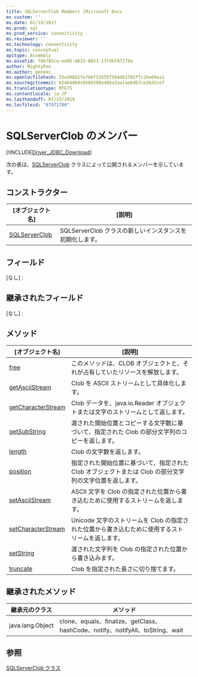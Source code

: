 ```yaml
---
title: SQLServerClob Members |Microsoft Docs
ms.custom: ''
ms.date: 01/19/2017
ms.prod: sql
ms.prod_service: connectivity
ms.reviewer: ''
ms.technology: connectivity
ms.topic: conceptual
apitype: Assembly
ms.assetid: 7db785ca-edd5-4833-8053-17fdbf87279a
author: MightyPen
ms.author: genemi
ms.openlocfilehash: 55e306b2fe7b8f52655f504d63f02ffc26e04ea1
ms.sourcegitcommit: b2464064c0566590e486a3aafae6d67ce2645cef
ms.translationtype: MTE75
ms.contentlocale: ja-JP
ms.lasthandoff: 07/15/2019
ms.locfileid: "67971780"
---
```

# <a name="sqlserverclob-members"></a>SQLServerClob のメンバー
[!INCLUDE[Driver_JDBC_Download](../../../includes/driver_jdbc_download.md)]

  次の表は、[SQLServerClob](../../../connect/jdbc/reference/sqlserverclob-class.md) クラスによって公開されるメンバーを示しています。  
  
## <a name="constructors"></a>コンストラクター  
  
|[オブジェクト名]|[説明]|  
|----------|-----------------|  
|[SQLServerClob](../../../connect/jdbc/reference/sqlserverclob-constructor-sqlserverconnection-java-lang-string.md)|SQLServerClob クラスの新しいインスタンスを初期化します。|  
  
## <a name="fields"></a>フィールド  
 [なし] :  
  
## <a name="inherited-fields"></a>継承されたフィールド  
 [なし] :  
  
## <a name="methods"></a>メソッド  
  
|[オブジェクト名]|[説明]|  
|----------|-----------------|  
|[free](../../../connect/jdbc/reference/free-method-sqlserverclob.md)|このメソッドは、CLOB オブジェクトと、それが占有していたリソースを解放します。|  
|[getAsciiStream](../../../connect/jdbc/reference/getasciistream-method-sqlserverclob.md)|Clob を ASCII ストリームとして具体化します。|  
|[getCharacterStream](../../../connect/jdbc/reference/getcharacterstream-method-sqlserverclob.md)|Clob データを、java.io.Reader オブジェクトまたは文字のストリームとして返します。|  
|[getSubString](../../../connect/jdbc/reference/getsubstring-method-sqlserverclob.md)|渡された開始位置とコピーする文字数に基づいて、指定された Clob の部分文字列のコピーを返します。|  
|[length](../../../connect/jdbc/reference/length-method-sqlserverclob.md)|Clob の文字数を返します。|  
|[position](../../../connect/jdbc/reference/position-method-sqlserverclob.md)|指定された開始位置に基づいて、指定された Clob オブジェクトまたは Clob の部分文字列の文字位置を返します。|  
|[setAsciiStream](../../../connect/jdbc/reference/setasciistream-method-sqlserverclob.md)|ASCII 文字を Clob の指定された位置から書き込むために使用するストリームを返します。|  
|[setCharacterStream](../../../connect/jdbc/reference/setcharacterstream-method-sqlserverclob.md)|Unicode 文字のストリームを Clob の指定された位置から書き込むために使用するストリームを返します。|  
|[setString](../../../connect/jdbc/reference/setstring-method-sqlserverclob.md)|渡された文字列を Clob の指定された位置から書き込みます。|  
|[truncate](../../../connect/jdbc/reference/truncate-method-sqlserverclob.md)|Clob を指定された長さに切り捨てます。|  
  
## <a name="inherited-methods"></a>継承されたメソッド  
  
|継承元のクラス|メソッド|  
|--------------------------|-------------|  
|java.lang.Object|clone、equals、finalize、getClass、hashCode、notify、notifyAll、toString、wait|  
  
## <a name="see-also"></a>参照  
 [SQLServerClob クラス](../../../connect/jdbc/reference/sqlserverclob-class.md)  
  
  
